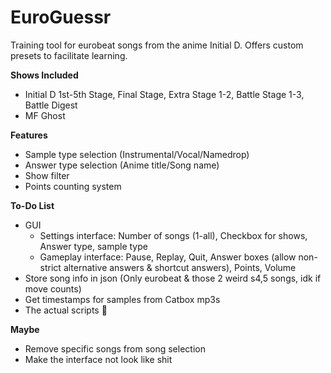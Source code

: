 # EuroGuessr
Training tool for eurobeat songs from the anime Initial D. Offers custom presets to facilitate learning.

**Shows Included**
  * Initial D 1st-5th Stage, Final Stage, Extra Stage 1-2, Battle Stage 1-3, Battle Digest
  * MF Ghost

**Features**
  * Sample type selection (Instrumental/Vocal/Namedrop)
  * Answer type selection (Anime title/Song name)
  * Show filter
  * Points counting system

**To-Do List**
  * GUI
     * Settings interface: Number of songs (1-all), Checkbox for shows, Answer type, sample type
     * Gameplay interface: Pause, Replay, Quit, Answer boxes (allow non-strict alternative answers & shortcut answers), Points, Volume
  * Store song info in json (Only eurobeat & those 2 weird s4,5 songs, idk if move counts)
  * Get timestamps for samples from Catbox mp3s
  * The actual scripts 🤡

**Maybe**
 * Remove specific songs from song selection
 * Make the interface not look like shit

